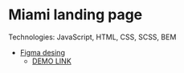 # Miami landing page
Technologies: JavaScript, HTML, CSS, SCSS, BEM
- [Figma desing](https://www.figma.com/file/nHz8bflIwJaWP3P99vKTH5/miami_home_new?type=design&node-id=16033-3&mode=design&t=szQT82QpaBoMMDDt-0)
    - [DEMO LINK](https://Zykhor-Andrii.github.io/miami-landing/)
